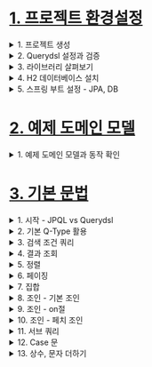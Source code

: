 # [1. 프로젝트 환경설정](./1.project-setting)

<details> <summary> 1. 프로젝트 생성 </summary>

</details>

<details> <summary> 2. Querydsl 설정과 검증 </summary>

### Querydsl 설정과 검증
- `build.gradle`에 주석을 참고해서 querydsl 설정 추가
```gradle
plugins {
 id 'org.springframework.boot' version ‘2.2.2.RELEASE'
 id 'io.spring.dependency-management' version '1.0.8.RELEASE'
 //querydsl 추가
 id "com.ewerk.gradle.plugins.querydsl" version "1.0.10"
 id 'java'
}
group = 'study'
version = '0.0.1-SNAPSHOT'
sourceCompatibility = '1.8'
configurations {
 compileOnly {
 extendsFrom annotationProcessor
 }
}
repositories {
 mavenCentral()
}
dependencies {
 implementation 'org.springframework.boot:spring-boot-starter-data-jpa'
 implementation 'org.springframework.boot:spring-boot-starter-web'
 //querydsl 추가
 implementation 'com.querydsl:querydsl-jpa'
 compileOnly 'org.projectlombok:lombok'
 runtimeOnly 'com.h2database:h2'
 annotationProcessor 'org.projectlombok:lombok'
 testImplementation('org.springframework.boot:spring-boot-starter-test') {
 exclude group: ‘org.junit.vintage’, module: ‘junit-vintage-engine'
 }
}
test {
 useJUnitPlatform()
}
//querydsl 추가 시작
def querydslDir = "$buildDir/generated/querydsl"
querydsl {
 jpa = true
 querydslSourcesDir = querydslDir
 }
 sourceSets {
  main.java.srcDir querydslDir
 }
 configurations {
  querydsl.extendsFrom compileClasspath
 }
 compileQuerydsl {
  options.annotationProcessorPath = configurations.querydsl
 }
 //querydsl 추가 끝
```

### Querydsl 환경설정 검증
**검증용 엔티티 생성**
```java
package study.querydsl.entity;
import lombok.Getter;
import lombok.Setter;
import javax.persistence.Entity;
import javax.persistence.GeneratedValue;
import javax.persistence.Id;
@Entity
@Getter @Setter
public class Hello {
 @Id @GeneratedValue
 private Long id;
}
```

#### 검증용 Q 타입 생성
**Gradle Intellij 사용법**
- Gradle -> Tasks -> build -> clean
- Gradle -> Tasks -> other -> compileQuerydsl

**Gradle 콘솔 사용법**
- ./gradlew clean compileQuerydsl

#### Q타입 생성 확인
- build -> generated -> querydsl
    - study.querydsl.entity.QHello.java 파일이 생성되어 있어야 함

> 참고: Q타입은 컴파일 시점에 자동 생성되므로 버전관리(GIT)에 포함하지 않는 것이 좋다. 앞서 설정에서
> 생성 위치를 gradle build 폴더 아래 생성되도록 했기 때문에 이 부분도 자연스럽게 해결된다.
> (대부분 gradle build 폴더를 git에 포함하지 않는다.)

**테스트 케이스로 실행 검증**
```java
package study.querydsl;
import com.querydsl.jpa.impl.JPAQueryFactory;
import org.assertj.core.api.Assertions;
import org.junit.jupiter.api.Test;
import org.springframework.beans.factory.annotation.Autowired;
import org.springframework.boot.test.context.SpringBootTest;
import org.springframework.test.annotation.Commit;
import org.springframework.transaction.annotation.Transactional;
import study.querydsl.entity.Hello;
import study.querydsl.entity.QHello;
import javax.persistence.EntityManager;
import java.util.List;
@SpringBootTest
@Transactional
class QuerydslApplicationTests {
@Autowired
EntityManager em;
@Test
void contextLoads() {
Hello hello = new Hello();
em.persist(hello);
JPAQueryFactory query = new JPAQueryFactory(em);
QHello qHello = QHello.hello; //Querydsl Q타입 동작 확인
Hello result = query
.selectFrom(qHello)
.fetchOne();
Assertions.assertThat(result).isEqualTo(hello);
//lombok 동작 확인 (hello.getId())
Assertions.assertThat(result.getId()).isEqualTo(hello.getId());
}
}
```
- Querydsl Q타입이 정상 동작하는가?
- lombok이 정상 동작 하는가?

> 참고: 스프링 부트에 아무런 설정도 하지 않으면 h2 DB를 메모리 모드로 JVM안에서 실행한다.

</details>

<details> <summary> 3. 라이브러리 살펴보기 </summary>

### 라이브러리 살펴보기
**gradle 의존관계 보기**
- `./gradlew dependencies --configuration compileClasspath`

**Querydsl 라이브러리 살펴보기**
- querydsl-apt: Querydsl 관련 코드 생성 기능 제공
- querydsl-jpa: querydsl 라이브러리

**스프링 부트 라이브러리 살펴보기**
- spring-boot-starter-web
    - spring-boot-starter-tomcat: 톰캣 (웹서버)
    - spring-webmvc: 스프링 웹 MVC
- spring-boot-starter-data-jpa
    - spring-boot-starter-aop
    - spring-boot-starter-jdbc
        - HikariCP 커넥션 풀 (부트 2.0 기본)
    - hibernate + JPA: 하이버네이트 + JPA
    - spring-data-jpa: 스프링 데이터 JPA
- spring-boot-starter(공통): 스프링 부트 + 스프링 코어 + 로깅
    - spring-boot
        - spring-core
    - spring-boot-starter-logging
        - logback, slf4j

**테스트 라이브러리**
- spring-boot-starter-test
    - junit: 테스트 프레임워크, 스프링 부트 2.2부터 junit5( jupiter ) 사용
        - 과거 버전은 vintage
    - mockito: 목 라이브러리
    - assertj: 테스트 코드를 좀 더 편하게 작성하게 도와주는 라이브러리
        - https://joel-costigliola.github.io/assertj/index.html
    - spring-test: 스프링 통합 테스트 지원

- 핵심 라이브러리
    - 스프링 MVC
    - JPA, 하이버네이트
    - 스프링 데이터 JPA
    - Queryds

- 기타 라이브러리
    - H2 데이터베이스 클라이언트
    - 커넥션 풀: 부트 기본은 HikariCP
    - 로깅 SLF4J & LogBack
    - 테스트

</details>

<details> <summary> 4. H2 데이터베이스 설치 </summary>

### H2 데이터베이스 설치
- 개발이나 테스트 용도로 가볍고 편리한 DB, 웹 화면 제공

- https://www.h2database.com/html/main.html
- 다운로드 및 설치
- h2 데이터베이스 버전은 스프링 부트 버전에 맞춘다.
- 권한 주기: `chmod 755 h2.sh`
- 데이터 베이스 파일 생성 방법
    - `jdbc:h2:~/querydsl` (최소 한번)
    - `~/querydsl.mv.db`파일 생성 확인
    - 이후 부터는 `jdbc:h2:tcp://localhost/~/querydsl` 이렇게 접속

> 참고: H2 데이터베이스의 MVCC 옵션은 H2 1.4.198 버전부터 제거 되었다. 이후 부터는 옵션 없이
> 사용하면 된다.

> 주의: 가급적 안정화 버전을 사용해라. 1.4.200 버전은 몇가지 오류가 있다.
> 현재 안정화 버전은 1.4.199(2019-03-13) 입니다.
> 다운로드 링크: https://www.h2database.com/html/download.html


</details>

<details> <summary> 5. 스프링 부트 설정 - JPA, DB </summary>

### 스프링 부트 설정 - JPA, DB

- `application.yml`
```yml
spring:
 datasource:
 url: jdbc:h2:tcp://localhost/~/querydsl
 username: sa
 password:
 driver-class-name: org.h2.Driver
 jpa:
 hibernate:
 ddl-auto: create
 properties:
 hibernate:
# show_sql: true
 format_sql: true
logging.level:
 org.hibernate.SQL: debug
# org.hibernate.type: trace
```
- spring.jpa.hibernate.ddl-auto:create
    - 이 옵션은 애플리케이션 실행 시점에 테이블을 drop 하고, 다시 생성한다.

> 참고: 모든 로그 출력은 가급적 로거를 통해 남겨야 한다.
> `show_sql`: 옵션은 `System.out`에 하이버네이트 실행 SQL을 남긴다.
> `org.hibernate.SQL`: 옵션은 logger를 통해 하이버네이트 실행 SQL을 남긴다.

### 쿼리 파라미터 로그 남기기
- 로그에 다음을 추가하기 `org.hibernate.type`: SQL 실행 파라미터를 로그로 남긴다.
- 외부 라이브러리 사용
    - https://github.com/gavlyukovskiy/spring-boot-data-source-decorator
- 스프링 부트를 사용하면 이 라이브러리만 추가하면 된다.
```
implementation 'com.github.gavlyukovskiy:p6spy-spring-boot-starter:1.5.8'
```

> 참고: 쿼리 파라미터를 로그로 남기는 외부 라이브러리는 시스템 자원을 사용하므로, 개발 단계에서는
> 편하게 사용해도 된다. 하지만 운영시스템에 적용하려면 꼭 성능테스트를 하고 사용하는 것이 좋다

</details>


# [2. 예제 도메인 모델](./2.example-domain-model)

<details> <summary> 1. 예제 도메인 모델과 동작 확인 </summary>

### 예제 도메인 모델
- 스프링 데이터 JPA와 동일한 예제 도메인 모델

### 예쩨 도메인 모델과 동작확인

**엔티티 클래스**
![image](https://user-images.githubusercontent.com/28394879/134102684-acc050af-2014-40ac-ba32-92502e61b8b8.png)

**ERD**
![image](https://user-images.githubusercontent.com/28394879/134102731-e9f9f990-0f73-4ffd-b31d-de8a37b97dd6.png)

**Member 엔티티**
```java
package study.querydsl.entity;
import lombok.*;
import javax.persistence.*;
@Entity
@Getter @Setter
@NoArgsConstructor(access = AccessLevel.PROTECTED)
@ToString(of = {"id", "username", "age"})
public class Member {
 @Id
 @GeneratedValue
 @Column(name = "member_id")
 private Long id;
 private String username;
 private int age;
 @ManyToOne(fetch = FetchType.LAZY)
 @JoinColumn(name = "team_id")
 private Team team;
 public Member(String username) {
 this(username, 0);
 }
 public Member(String username, int age) {
 this(username, age, null);
 }
 public Member(String username, int age, Team team) {
 this.username = username;
 this.age = age;
 if (team != null) {
 changeTeam(team);
 }
 }
 public void changeTeam(Team team) {
 this.team = team;
 team.getMembers().add(this);
 }
}
```
- 롬복 설명
    - @Setter: 실무에서 가급적 Setter는 사용하지 않기
    - @NoArgsConstructor AccessLevel.PROTECTED: 기본 생성자 막고 싶은데, JPA 스팩상 PROTECTED로 열어 두어야 함
    - @ToString: 가급적 내부 필드만(연관관계 없는 필드만)
- `changeTeam()`으로 양방향 연관관계 한번에 처리(연관관계 편의 메소드)

**Team 엔티티**
```java
package study.querydsl.entity;
import lombok.*;
import javax.persistence.*;
import java.util.ArrayList;
import java.util.List;
@Entity
@Getter @Setter
@NoArgsConstructor(access = AccessLevel.PROTECTED)
@ToString(of = {"id", "name"})
public class Team {
 @Id @GeneratedValue
 @Column(name = "team_id")
 private Long id;
 private String name;
 @OneToMany(mappedBy = "team")
 List<Member> members = new ArrayList<>();
 public Team(String name) {
 this.name = name;
 }
}
```
- Member와 Team은 양방향 연관관계, `Member.team`이 연관관계의 주인, `Team.members`는 연관관계의 주인이 아님,
따라서 `Member.team`이 데이터베이스 외래키 값을 변경, 반대편은 읽기만 가능

**데이터 확인 테스트**
```java
package study.querydsl.entity;
import org.junit.jupiter.api.Test;
import org.springframework.boot.test.context.SpringBootTest;
import org.springframework.test.annotation.Commit;
import org.springframework.transaction.annotation.Transactional;
import javax.persistence.EntityManager;
import javax.persistence.PersistenceContext;
import java.util.List;
@SpringBootTest
@Transactional
@Commit
public class MemberTest {
 @PersistenceContext
 EntityManager em;
 @Test

 public void testEntity() {
 Team teamA = new Team("teamA");
 Team teamB = new Team("teamB");
 em.persist(teamA);
 em.persist(teamB);
 Member member1 = new Member("member1", 10, teamA);
 Member member2 = new Member("member2", 20, teamA);
 Member member3 = new Member("member3", 30, teamB);
 Member member4 = new Member("member4", 40, teamB);
 em.persist(member1);
 em.persist(member2);
 em.persist(member3);
 em.persist(member4);
 //초기화
 em.flush();
 em.clear();
 //확인
  List<Member> members = em.createQuery("select m from Member m",
 Member.class)
  .getResultList();
  for (Member member : members) {
  System.out.println("member=" + member);
  System.out.println("-> member.team=" + member.getTeam());
  }
  }
 }
```
- 가급적 순수 JPA로 동작 확인 (뒤에서 변경)
- db 테이블 결과 확인
- 지연 로딩 동작 확인


</details>


# [3. 기본 문법](./3.basic-grammar)

<details> <summary> 1. 시작 - JPQL vs Querydsl </summary>

### 시작 - JPQL vs Querydsl
**테스트 기본 코드**
```java
package study.querydsl;
import com.querydsl.jpa.impl.JPAQueryFactory;
import org.assertj.core.api.Assertions;
import org.junit.jupiter.api.BeforeEach;
import org.junit.jupiter.api.Test;
import org.springframework.boot.test.context.SpringBootTest;
import org.springframework.transaction.annotation.Transactional;
import study.querydsl.entity.Member;
import study.querydsl.entity.QMember;
import study.querydsl.entity.Team;
import javax.persistence.EntityManager;
import javax.persistence.PersistenceContext;
import java.util.List;
import static org.assertj.core.api.Assertions.*;
import static study.querydsl.entity.QMember.*;
@SpringBootTest
@Transactional
public class QuerydslBasicTest {
 @PersistenceContext
 EntityManager em;
 @BeforeEach
 public void before() {
 Team teamA = new Team("teamA");
 Team teamB = new Team("teamB");
 em.persist(teamA);
 em.persist(teamB);
 Member member1 = new Member("member1", 10, teamA);
 Member member2 = new Member("member2", 20, teamA);
 Member member3 = new Member("member3", 30, teamB);
 Member member4 = new Member("member4", 40, teamB);
 em.persist(member1);
 em.persist(member2);
 em.persist(member3);
 em.persist(member4);
 }
}
```
- 지금부터는 이 예제로 실행

**Querydsl vs JPQL**
```java
@Test
public void startJPQL() {
 //member1을 찾아라.
 String qlString =
 "select m from Member m " +
 "where m.username = :username";
 Member findMember = em.createQuery(qlString, Member.class)
 .setParameter("username", "member1")
 .getSingleResult();
 assertThat(findMember.getUsername()).isEqualTo("member1");
}
@Test
public void startQuerydsl() {
 //member1을 찾아라.
 JPAQueryFactory queryFactory = new JPAQueryFactory(em);
 QMember m = new QMember("m");
 Member findMember = queryFactory
 .select(m)
 .from(m)
 .where(m.username.eq("member1"))//파라미터 바인딩 처리
 .fetchOne();
 assertThat(findMember.getUsername()).isEqualTo("member1");
}
```
- `EntityManager`로 `JPAQueryFactory`생성
- Querydsl은 JPQL 빌더
- JPQL: 문자(실행 시점 오류), Querydsl: 코드(컴파일 시점 오류)
- JPQL: 파라미터 바인딩 직접, Querydsl: 파라미터 바인딩 자동 처리

**JPAQueryFactory를 필드로**
```java
package study.querydsl;
import com.querydsl.jpa.impl.JPAQueryFactory;
import org.assertj.core.api.Assertions;
import org.junit.jupiter.api.BeforeEach;
import org.junit.jupiter.api.Test;
import org.springframework.boot.test.context.SpringBootTest;
import org.springframework.transaction.annotation.Transactional;
import study.querydsl.entity.Member;
import study.querydsl.entity.QMember;
import study.querydsl.entity.Team;
import javax.persistence.EntityManager;
import javax.persistence.PersistenceContext;
import java.util.List;
import static org.assertj.core.api.Assertions.*;
import static study.querydsl.entity.QMember.*;
@SpringBootTest
@Transactional
public class QuerydslBasicTest {
 @PersistenceContext
 EntityManager em;
 JPAQueryFactory queryFactory;
 @BeforeEach
 public void before() {
 queryFactory = new JPAQueryFactory(em);
 //…
 }
 @Test
 public void startQuerydsl2() {
 //member1을 찾아라.
 QMember m = new QMember("m");
 Member findMember = queryFactory
 .select(m)
  .from(m)
  .where(m.username.eq("member1"))
  .fetchOne();
  assertThat(findMember.getUsername()).isEqualTo("member1");
  }
 }
```
- JPAQueryFactory를 필드로 제공하면 동시성 문제는 어떻게 될까? 동시성 문제는 JPAQueryFactory를
생성할 때 제공하는 EntityManager(em)에 달려있다. 스프링 프레임워크는 여러 쓰레드에서 동시에 같은
EntityManager에 접근해도, 트랜잭션 마다 별도의 영속성 컨텍스트를 제공하기 때문에, 동시성 문제는
걱정하지 않아도 된다.

</details>

<details> <summary> 2. 기본 Q-Type 활용 </summary>

### 기본 Q-Type 활용
**Q클래스 인스턴스를 사용하는 2가지 방법**
```java
QMember qMember = new QMember("m"); //별칭 직접 지정
QMember qMember = QMember.member; //기본 인스턴스 사용
```

**기본 인스턴스를 static import와 함께 사용**
```java
import static study.querydsl.entity.QMember.*;
@Test
public void startQuerydsl3() {
 //member1을 찾아라.
 Member findMember = queryFactory
 .select(member)
 .from(member)
 .where(member.username.eq("member1"))
 .fetchOne();
 assertThat(findMember.getUsername()).isEqualTo("member1");
}
```
- 다음 설정을 추가하면 실행되는 JPQL을 볼 수 있다.
```xml
spring.jpa.properties.hibernate.use_sql_comments: true
```
> 참고: 같은 테이블을 조인해야 하는 경우가 아니면 기본 인스턴스를 사용하자



</details>

<details> <summary> 3. 검색 조건 쿼리 </summary>

### 검색 조건 쿼리
**기본 검색 쿼리**
```java
@Test
public void search() {
 Member findMember = queryFactory
 .selectFrom(member)
 .where(member.username.eq("member1")
 .and(member.age.eq(10)))
 .fetchOne();
 assertThat(findMember.getUsername()).isEqualTo("member1");
}
```
- 검색 조건은 `.and()`, `.or()`를 메서드 체인으로 연결할 수 있다.

> 참고: `select`, `from`을 `selectFrom`으로 합칠 수 있음

**JPQL이 제공하는 모든 검색 조건 제공**
```java
member.username.eq("member1") // username = 'member1'
member.username.ne("member1") //username != 'member1'
member.username.eq("member1").not() // username != 'member1'
member.username.isNotNull() //이름이 is not null
member.age.in(10, 20) // age in (10,20)
member.age.notIn(10, 20) // age not in (10, 20)
member.age.between(10,30) //between 10, 30
member.age.goe(30) // age >= 30
member.age.gt(30) // age > 30
member.age.loe(30) // age <= 30
member.age.lt(30) // age < 30
member.username.like("member%") //like 검색
member.username.contains("member") // like ‘%member%’ 검색
member.username.startsWith("member") //like ‘member%’ 검색
//...
```

**AND 조건을 파라미터로 처리**
```java
@Test
public void searchAndParam() {
 List<Member> result1 = queryFactory
 .selectFrom(member)
 .where(member.username.eq("member1"),
 member.age.eq(10))
 .fetch();
 assertThat(result1.size()).isEqualTo(1);
}
```
- `where()`에 파라미터로 검색조건을 추가하면 `AND` 조건이 추가됨
- 이 경우 `null`값은 무시 -> 메서드 추출을 활용해서 동적 쿼리를 깔끔하게 만들 수 있음 -> 뒤에서 설명

</details>

<details> <summary> 4. 결과 조회 </summary>

</details>

<details> <summary> 5. 정렬 </summary>

</details>

<details> <summary> 6. 페이징 </summary>

</details>

<details> <summary> 7. 집합 </summary>

</details>

<details> <summary> 8. 조인 - 기본 조인 </summary>

</details>

<details> <summary> 9. 조인 - on절 </summary>

</details>

<details> <summary> 10. 조인 - 페치 조인 </summary>

</details>

<details> <summary> 11. 서브 쿼리 </summary>

</details>

<details> <summary> 12. Case 문 </summary>

</details>

<details> <summary> 13. 상수, 문자 더하기 </summary>

</details>